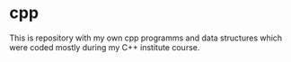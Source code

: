 # cpp
This is repository with my own cpp programms and data structures which were coded mostly during my C++ institute course.
